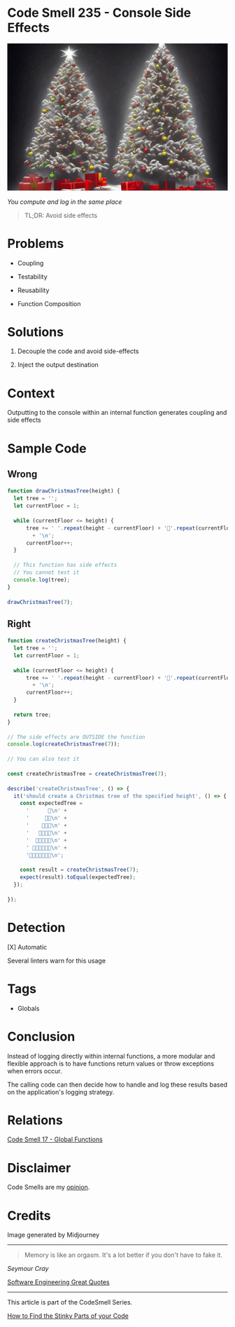 # Code Smell 235 - Console Side Effects
            
![Code Smell 235 - Console Side Effects](Code%20Smell%20235%20-%20Console%20Side%20Effects.png)

*You compute and log in the same place*

> TL;DR: Avoid side effects

# Problems

- Coupling

- Testability

- Reusability

- Function Composition

# Solutions

1. Decouple the code and avoid side-effects

2. Inject the output destination

# Context

Outputting to the console within an internal function generates coupling and side effects

# Sample Code

## Wrong

[Gist Url]: # (https://gist.github.com/mcsee/c8fcd38572bce8e59bf28ceaede7a055)
```javascript
function drawChristmasTree(height) {
  let tree = '';
  let currentFloor = 1;

  while (currentFloor <= height) { 
      tree += ' '.repeat(height - currentFloor) + '🎄'.repeat(currentFloor)
        + '\n';
      currentFloor++;
  }

  // This function has side effects
  // You cannot test it
  console.log(tree);
}

drawChristmasTree(7);
```

## Right

[Gist Url]: # (https://gist.github.com/mcsee/1c4881a54286a827b8fc037fdd89722c)
```javascript
function createChristmasTree(height) {
  let tree = '';
  let currentFloor = 1;

  while (currentFloor <= height) { 
      tree += ' '.repeat(height - currentFloor) + '🎄'.repeat(currentFloor)
        + '\n';
      currentFloor++;
  }

  return tree;
}

// The side effects are OUTSIDE the function
console.log(createChristmasTree(7));

// You can also test it 

const createChristmasTree = createChristmasTree(7);

describe('createChristmasTree', () => {
  it('should create a Christmas tree of the specified height', () => {
    const expectedTree = 
      '      🎄\n' +
      '     🎄🎄\n' +
      '    🎄🎄🎄\n' +
      '   🎄🎄🎄🎄\n' +
      '  🎄🎄🎄🎄🎄\n' +
      ' 🎄🎄🎄🎄🎄🎄\n' +
      '🎄🎄🎄🎄🎄🎄🎄\n';

    const result = createChristmasTree(7);
    expect(result).toEqual(expectedTree);
  });

});
```

# Detection

[X] Automatic 

Several linters warn for this usage

# Tags

- Globals

# Conclusion

Instead of logging directly within internal functions, a more modular and flexible approach is to have functions return values or throw exceptions when errors occur. 

The calling code can then decide how to handle and log these results based on the application's logging strategy.

# Relations

[Code Smell 17 - Global Functions](https://github.com/mcsee/Software-Design-Articles/tree/main/Articles/Code%20Smells/Code%20Smell%2017%20-%20Global%20Functions/readme.md)

# Disclaimer

Code Smells are my [opinion](https://github.com/mcsee/Software-Design-Articles/tree/main/Articles/Blogging/I%20Wrote%20More%20than%2090%20Articles%20on%202021%20Here%20is%20What%20I%20Learned/readme.md).

# Credits

Image generated by Midjourney
  
* * *

> Memory is like an orgasm. It's a lot better if you don't have to fake it.

_Seymour Cray_
 
[Software Engineering Great Quotes](https://github.com/mcsee/Software-Design-Articles/tree/main/Articles/Quotes/Software%20Engineering%20Great%20Quotes/readme.md)

* * *

This article is part of the CodeSmell Series.

[How to Find the Stinky Parts of your Code](https://github.com/mcsee/Software-Design-Articles/tree/main/Articles/Code%20Smells/How%20to%20Find%20the%20Stinky%20parts%20of%20your%20Code/readme.md)